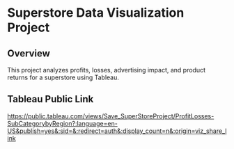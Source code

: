 # Superstore Data Visualization Project

## Overview
This project analyzes profits, losses, advertising impact, and product returns for a superstore using Tableau.

## Tableau Public Link
https://public.tableau.com/views/Save_SuperStoreProject/ProfitLosses-SubCategorybyRegion?:language=en-US&publish=yes&:sid=&:redirect=auth&:display_count=n&:origin=viz_share_link
